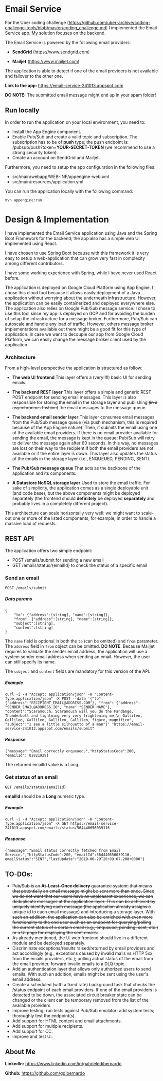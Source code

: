 # Email Service
For the Uber coding challenge (https://github.com/uber-archive/coding-challenge-tools/blob/master/coding_challenge.md) I implemented the Email Service app. My solution focuses on the backend. 

The Email Service is powered by the following email providers:

- **SendGrid** (https://www.sendgrid.com)

- **Mailjet** (https://www.mailjet.com)

The application is able to detect if one of the email providers is not available and failover to the other one.

**Link to the app:** https://email-service-241013.appspot.com

**DO NOTE:** The submitted email message might end up in your spam folder! 


## Run locally

In order to run the application on your local environment, you need to: 
 
- Install the App Engine component.
- Enable Pub/Sub and create a valid topic and subscription. The subscription has to be of **push** type; the push endpoint is: /pubsub/push?token=**YOUR-SECRET-TOKEN** (we recommend to use a strong security token).
- Create an account on SendGrid and Mailjet.

Furthermore, you need to setup the app configuration in the following files:
- src/main/webapp/WEB-INF/appengine-web.xml 
- src/main/resources/application.yml 

You can run the application locally with the following command: 
```
mvn appengine:run
```


# Design & Implementation

I have implemented the Email Service application using Java and the Spring Boot Framework for the backend; the app also has a simple web UI implemented using React.

I have chosen to use Spring Boot because with this framework it is very easy to setup a web-application that can grow very fast in complexity among different contributors.

I have some working experience with Spring, while I have never used React before. 

The application is deployed on Google Cloud Platform using App Engine. I chose this cloud tool because it allows easily deployment of a Java application without worrying about the underneath infrastructure. However, the application can be easily containerized and deployed everywhere else.
The application also relies on Google Pub/Sub message service. I chose to use this tool since my app is deployed on GCP and for avoiding the burden of setup the infrastructure for a message broker. Furthermore, Pub/Sub can autoscale and handle any load of traffic. However, others message broker implementations available out there might be a good fit for this type of application. In case we want to decouple our app from Google Cloud Platform, we can easily change the message broker client used by the application.



### Architecture

From a high-level perspective the application is structured as follow:

- **The web UI frontend** This layer offers a (very!!!!) basic UI for sending emails.

- **The backend REST layer** This layer offers a simple and generic REST POST endpoint for sending email messages. This layer is also responsible for storing the email in the storage layer and publishing ~~(in a asynchronous fashion)~~ the email messages to the message queue. 
- **The backend email sender layer**  This layer consumes email messages from the Pub/Sub message queue (via push mechanism, this is required because of the App Engine nature). Then, it submits the email using one of the available email providers. If there is no email provider available for sending the email, the message is kept in the queue: Pub/Sub will retry to deliver the message again after 60 seconds. In this way, no messages are lost on their way to the recipient if both the email providers are not available or if the entire layer is down. This layer also updates the status of the emails in the storage layer (i.e., ENQUEUED, PENDING, SENT).
- **The Pub/Sub message queue** That acts as the backbone of the application and its components.
- **A Datastore NoSQL storage layer** Used to store the email traffic.
For sake of simplicity, the application comes as a single deployable unit (and code base), but the above components might be deployed separately (the frontend should **definitely** be deployed **separately** and probably lives in a completely different project). 

This architecture can scale horizontally very well: we might want to scale-out one or more of the listed components, for example, in order to handle a massive load of requests.

## REST API
The application offers two simple endpoint:
- POST /emails/submit for sending a new email
- GET /emails/status/{emailId} to check the status of a specific email
### Send an email

```
POST /emails/submit
```
##### Data params

```
{
    "to": {"address":[string], "name":[string]},
    "from": {"address":[string], "name":[string]},
    "subject":[string],
    "content":[string]
}
```

The `name` field is optional in both the `to` (can be omitted) and `from` parameter. The `address` field in `from` object can be omitted. **DO NOTE**: Because Mailjet requires to validate the sender email address, the application will use a system sender email address when sending an email. However, the user can still specify its name.

The `subject` and `content` fields are mandatory for this version of the API.

##### Example

```
curl -i -H "Accept: application/json" -H "Content-Type:application/json" -X POST --data '{"to":{"address":"RECIPIENT_EMAIL@ADDRESS.COM"}, "from": {"address": "SENDER_EMAIL@ADDRESS.IO", "name":"SENDER NAME"}, "content":"Scaramouch, Scaramouch will you do the Fandango, Thunderbolt and lightning very very frightening me,\n Gallileo, Gallileo, Gallileo, Gallileo, Gallileo, figaro, magnifico", "subject":"I see a little silhouetto of a man"}' "https://email-service-241013.appspot.com/emails/submit"
```

##### Response

```
{"message":"Email correctly enqueued.","httpStatusCode":200, "emailId": 82821929}
```
The returned emailId value is a Long.
### Get status of an email
```
GET /emails/status/{emailId}
```
**emailId** should be a **Long** numeric type.

##### Example
```
curl -i -H "Accept: application/json" -H "Content-Type:application/json" -X GET https://email-service-241013.appspot.com/emails/status/564440656039116

```
##### Response
```
{"message":"Email status correctly fetched from Email Service.","httpStatusCode":200, "emailId":564440656039116, emailStatus":"SENT","lastUpdate":"2019-06-29T20:09:07.208+0000"}
```
## TO-DOs:
- ~~Pub/Sub is an **At-Least-Once delivery** guarantee system: that means that potentially an email message might be sent more than once. Since we do not want that our users have an unpleasant experience, we can deduplicate messages at the application layer. This can be achieved by uniquely identifying each message (the application already assigns a unique id to each email message) and introducing a storage layer. With such an addition, the application can also be enriched with even more functionality to the end user such as an endpoint for querying/polling the current status of a certain email (e.g., enqueued, pending, sent, etc.) or a UI page for displaying the sent emails.~~ 
- As already mentioned, the UI web frontend should live in a different module and be deployed separately.
- Discriminate exceptions/results raised/returned by email providers and act accordingly (e.g., exceptions caused by invalid mails vs HTTP 5xx from the emails providers, etc.); polling actual status of the email from the email provider, forward invalid emails to a DLQ topic.
- Add an authentication layer that allows only authorized users to send emails. With such an addition, emails might be sent using the user's email address.
- Create a scheduled (with a fixed rate) background task that checks the /status endpoint of each email providers. If one of the email providers is detected to be down, the associated circuit breaker state can be changed or the client can be temporary removed from the list of the available providers.
- Improve testing; run tests against Pub/Sub emulator; add system tests; thoroughly test the endpoint(s).
- Add support for HTML content and email attachments. 
- Add support for multiple recipients.
- Add support for CC.
- Improve and test UI.

## About Me

**LinkedIn:** https://www.linkedin.com/in/gabrieledibernardo

**Github:** https://github.com/gdibernardo